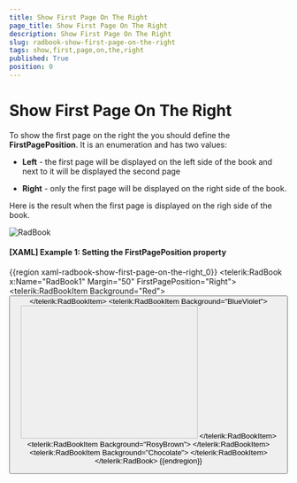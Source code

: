 ```yaml
---
title: Show First Page On The Right
page_title: Show First Page On The Right
description: Show First Page On The Right
slug: radbook-show-first-page-on-the-right
tags: show,first,page,on,the,right
published: True
position: 0
---
```


# Show First Page On The Right

To show the first page on the right the you should define the __FirstPagePosition__. It is an enumeration and has two values:

* __Left__ - the first page will be displayed on the left side of the book and next to it will be displayed the second page

* __Right__ - only the first page will be displayed on the right side of the book.

Here is the result when the first page is displayed on the righ side of the book.

![RadBook](images/book_step4.png)

#### __[XAML] Example 1: Setting the FirstPagePosition property__  
{{region xaml-radbook-show-first-page-on-the-right_0}}
	<telerik:RadBook x:Name="RadBook1" 
	                    Margin="50"
	                    FirstPagePosition="Right">
	    <telerik:RadBookItem Background="Red">
	        <StackPanel>
	            <TextBlock FontSize="36" Text="Page 1" />
	            <Button Content="Click Me" />
	        </StackPanel>
	    </telerik:RadBookItem>
	    <telerik:RadBookItem Background="BlueViolet">
	        <StackPanel>
	            <TextBlock HorizontalAlignment="Right" 
	                        FontSize="36"
	                        Text="Page 2" />
	            <Image Width="320" 
	                    Height="240"
	                    Source="Koala.jpg" />
	        </StackPanel>
	    </telerik:RadBookItem>
	    <telerik:RadBookItem Background="RosyBrown">
	        <TextBlock FontSize="36" Text="Page 3" />
	    </telerik:RadBookItem>
	    <telerik:RadBookItem Background="Chocolate">
	        <TextBlock HorizontalAlignment="Right" 
	                    FontSize="36"
	                    Text="Page 4" />
	    </telerik:RadBookItem>
	</telerik:RadBook>
{{endregion}}